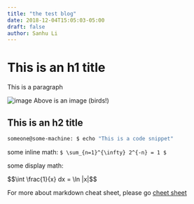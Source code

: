 ```yaml
---
title: "the test blog"
date: 2018-12-04T15:05:03-05:00
draft: false
author: Sanhu Li
---
```



# This is an h1 title

This is a paragraph

![image](/img/birds.jpg)
Above is an image (birds!)

## This is an h2 title

```bash
someone@some-machine: $ echo "This is a code snippet"
```

some inline math:
`$ \sum_{n=1}^{\infty} 2^{-n} = 1 $`

some display math:
<div>$$\int \frac{1}{x} dx = \ln |x|$$</div>

For more about markdown cheat sheet, please go [cheet sheet](https://github.com/adam-p/markdown-here/wiki/Markdown-Cheatsheet)
